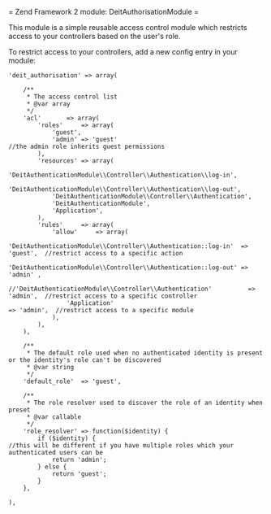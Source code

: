 
= Zend Framework 2 module: DeitAuthorisationModule =

This module is a simple reusable access control module which restricts access to 
your controllers based on the user's role.

To restrict access to your controllers, add a new config entry in your module:

	'deit_authorisation' => array(

		/**
		 * The access control list
		 * @var array
		 */
		'acl'       => array(
			'roles'     => array(
				'guest',
				'admin' => 'guest'                                              //the admin role inherits guest permissions
			),
			'resources' => array(
				'DeitAuthenticationModule\\Controller\\Authentication\\log-in',
				'DeitAuthenticationModule\\Controller\\Authentication\\log-out',
				'DeitAuthenticationModule\\Controller\\Authentication',
				'DeitAuthenticationModule',
				'Application',
			),
			'rules'     => array(
				'allow'     => array(
					'DeitAuthenticationModule\\Controller\\Authentication::log-in'  => 'guest',  //restrict access to a specific action
					'DeitAuthenticationModule\\Controller\\Authentication::log-out' => 'admin' ,
					//'DeitAuthenticationModule\\Controller\\Authentication'          => 'admin',  //restrict access to a specific controller
					'Application'                                                   => 'admin',  //restrict access to a specific module
				),
			),
		),

		/**
		 * The default role used when no authenticated identity is present or the identity's role can't be discovered
		 * @var string
		 */
		'default_role'  => 'guest',

		/**
		 * The role resolver used to discover the role of an identity when preset
		 * @var callable
		 */
		'role_resolver' => function($identity) {
			if ($identity) {                                                     //this will be different if you have multiple roles which your authenticated users can be
				return 'admin';
			} else {
				return 'guest';
			}
		},

	),